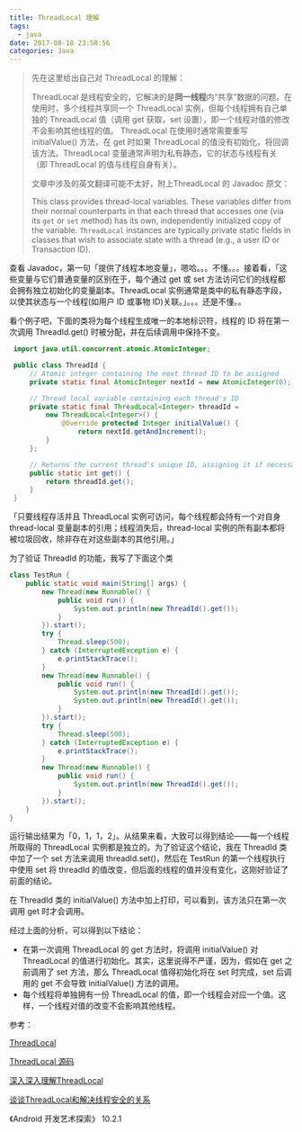 ```yaml
---
title: ThreadLocal 理解
tags:
  - java
date: 2017-08-18 23:58:56
categories: Java
---
```


> 先在这里给出自己对 ThreadLocal 的理解：
>
> ThreadLocal 是线程安全的，它解决的是**同一线程**内“共享”数据的问题。在使用时，多个线程共享同一个 ThreadLocal 实例，但每个线程拥有自己单独的 ThreadLocal 值（调用 get 获取，set 设置），即一个线程对值的修改不会影响其他线程的值。 ThreadLocal 在使用时通常需要重写 initialValue() 方法，在 get 时如果 ThreadLocal 的值没有初始化，将回调该方法。ThreadLocal 变量通常声明为私有静态，它的状态与线程有关（即 ThreadLocal 的值与线程自身有关）。
>
> 文章中涉及的英文翻译可能不太好，附上ThreadLocal 的  Javadoc 原文：
>
> This class provides thread-local variables. These variables differ from their normal counterparts in that each thread that accesses one (via its `get` or `set` method) has its own, independently initialized copy of the variable. `ThreadLocal` instances are typically private static fields in classes that wish to associate state with a thread (e.g., a user ID or Transaction ID).



查看 Javadoc，第一句「提供了线程本地变量」，嗯哈。。。不懂。。。接着看，「这些变量与它们普通变量的区别在于，每个通过 get 或 set 方法访问它们的线程都会拥有独立初始化的变量副本。ThreadLocal 实例通常是类中的私有静态字段，以使其状态与一个线程(如用户 ID 或事物 ID)关联。」。。。还是不懂。。

看个例子吧，下面的类将为每个线程生成唯一的本地标识符，线程的 ID 将在第一次调用 ThreadId.get() 时被分配，并在后续调用中保持不变。

```java
 import java.util.concurrent.atomic.AtomicInteger;

 public class ThreadId {
     // Atomic integer containing the next thread ID to be assigned
     private static final AtomicInteger nextId = new AtomicInteger(0);

     // Thread local variable containing each thread's ID
     private static final ThreadLocal<Integer> threadId =
         new ThreadLocal<Integer>() {
             @Override protected Integer initialValue() {
                 return nextId.getAndIncrement();
         }
     };

     // Returns the current thread's unique ID, assigning it if necessary
     public static int get() {
         return threadId.get();
     }
 }
```

「只要线程存活并且 ThreadLocal 实例可访问，每个线程都会持有一个对自身 thread-local 变量副本的引用；线程消失后，thread-local 实例的所有副本都将被垃圾回收，除非存在对这些副本的其他引用。」

为了验证 ThreadId 的功能，我写了下面这个类

```java
class TestRun {
	public static void main(String[] args) {
		new Thread(new Runnable() {
			public void run() {
				System.out.println(new ThreadId().get());
			}
		}).start();
		try {
            Thread.sleep(500);
        } catch (InterruptedException e) {
            e.printStackTrace();
        }
		new Thread(new Runnable() {
			public void run() {
				System.out.println(new ThreadId().get());
				System.out.println(new ThreadId().get());
			}
		}).start();
		try {
            Thread.sleep(500);
        } catch (InterruptedException e) {
            e.printStackTrace();
        }
		new Thread(new Runnable() {
			public void run() {
				System.out.println(new ThreadId().get());
			}
		}).start();
	}
}
```

运行输出结果为「0，1，1，2」。从结果来看，大致可以得到结论——每一个线程所取得的 ThreadLocal 实例都是独立的。为了验证这个结论，我在 ThreadId 类中加了一个 set 方法来调用 threadId.set()，然后在 TestRun 的第一个线程执行中使用 set 将 threadId 的值改变，但后面的线程的值并没有变化，这刚好验证了前面的结论。

在 ThreadId 类的 initialValue() 方法中加上打印，可以看到，该方法只在第一次调用 get 时才会调用。

经过上面的分析，可以得到以下结论：

+ 在第一次调用 ThreadLocal 的 get 方法时，将调用 initialValue() 对 ThreadLocal 的值进行初始化。其实，这里说得不严谨，因为，假如在 get 之前调用了 set 方法，那么 ThreadLocal 值得初始化将在 set 时完成，set 后调用的 get 不会导致 initialValue() 方法的调用。
+ 每个线程将单独拥有一份 ThreadLocal 的值，即一个线程会对应一个值。这样，一个线程对值的改变不会影响其他线程。



参考：

[ThreadLocal](https://developer.android.com/reference/java/lang/ThreadLocal.html)

[ThreadLocal 源码](https://android.googlesource.com/platform/libcore/+/refs/heads/master/ojluni/src/main/java/java/lang/ThreadLocal.java)

[深入深入理解ThreadLocal](http://www.cnblogs.com/lqminn/p/3751206.html)

[谈谈ThreadLocal和解决线程安全的关系](http://zhangbo-peipei-163-com.iteye.com/blog/2029216?utm_source=qq&utm_medium=social)

《Android 开发艺术探索》 10.2.1



